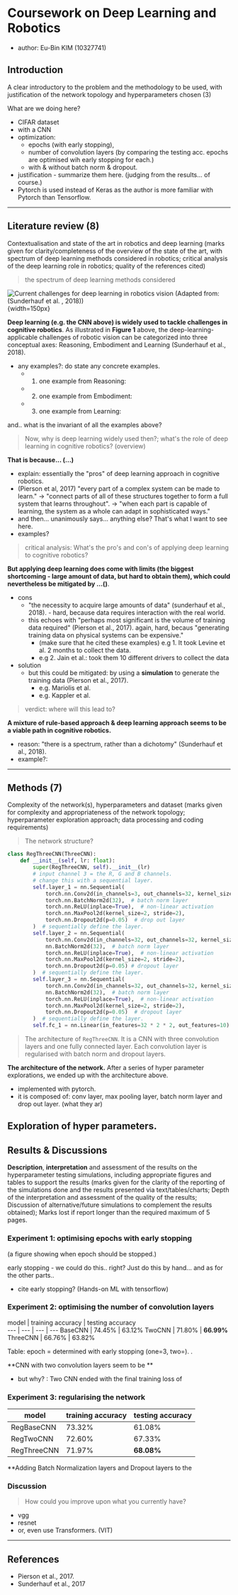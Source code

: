# Coursework on Deep Learning and Robotics
- author: Eu-Bin KIM (10327741)


## Introduction

A clear introductory to the problem and the methodology to be used, with justification of the network topology and hyperparameters chosen (3)

What are we doing here?
- CIFAR dataset
- with a CNN
- optimization: 
  - epochs (with early stopping),
  - number of convolution layers (by comparing the testing acc. epochs are optimised wih early stopping for each.)   
  - with & without batch norm & dropout. 
- justification - summarize them here. (judging from the results... of course.)
- Pytorch is used instead of Keras as the author is more familiar with Pytorch than Tensorflow.
---

## Literature review (8)

Contextualisation and state of the art in robotics and deep learning (marks given for
clarity/completeness of the overview of the state of the art, with spectrum of deep learning
methods considered in robotics; critical analysis of the deep learning role in robotics; quality
of the references cited)


> the spectrum of deep learning methods considered


![Current challenges for deep learning in robotics vision (Adapted from: (Sunderhauf et al. , 2018))](.report_images/0f2e0f09.png){width=150px}

**Deep learning (e.g. the CNN above) is widely used to tackle challenges in cognitive robotics**. As illustrated
in **Figure 1** above, the deep-learning-applicable challenges of robotic vision can be categorized into three conceptual axes:
Reasoning, Embodiment and Learning (Sunderhauf et al., 2018).
- any examples?: do state any concrete examples.
  - 1. one example from Reasoning: 
  - 2. one example from Embodiment:
  - 3. one example from Learning:

and.. what is the invariant of all the examples above?

> Now, why is deep learning widely used then?; what's the role of deep learning in cognitive robotics? (overview)

**That is because... (...)**
- explain: essentially the "pros" of deep learning approach in cognitive robotics.
- (Pierson et al, 2017) "every part of a complex system can be made to learn." -> "connect parts of all of these structures together
    to form a full system that learns throughout". -> "when each part is capable of learning, the system
    as a whole can adapt in sophisticated ways."
- and then... unanimously says... anything else? That's what I want to see here.
- examples?


> critical analysis: What's the pro's and con's of applying deep learning to cognitive robotics?

**But applying deep learning does come with limits (the biggest shortcoming - large amount of data, but hard to obtain them), which could nevertheless be mitigated by ...()**.
- cons
  - "the necessity to acquire large amounts of data" (sunderhauf et al., 2018). - hard, because data requires interaction with the real world.
  - this echoes with "perhaps most significant is the volume of training data required" (Pierson et al., 2017). again, hard, becaus "generating training data on physical systems can be expensive."
    - (make sure that he cited these examples) e.g 1. It took Levine et al. 2 months to collect the data. 
    - e.g 2. Jain et al.: took them 10 different drivers to collect the data
- solution
  - but this could be mitigated: by using a **simulation** to generate the training data (Pierson et al., 2017).
    - e.g. Mariolis et al.
    - e.g. Kappler et al.

> verdict: where will this lead to?

**A mixture of rule-based approach & deep learning approach seems to be a viable path in cognitive robotics.**
- reason: "there is a spectrum, rather than a dichotomy" (Sunderhauf et al., 2018).
- example?: 

---

## Methods (7)


Complexity of the network(s), hyperparameters and dataset (marks given for complexity
and appropriateness of the network topology; hyperparameter exploration approach; data
processing and coding requirements)

> The network structure?

```python
class RegThreeCNN(ThreeCNN):
    def __init__(self, lr: float):
        super(RegThreeCNN, self).__init__(lr)
        # input channel 3 = the R, G and B channels.
        # change this with a sequential layer.
        self.layer_1 = nn.Sequential(
            torch.nn.Conv2d(in_channels=3, out_channels=32, kernel_size=(3, 3)),
            torch.nn.BatchNorm2d(32),  # batch norm layer
            torch.nn.ReLU(inplace=True),  # non-linear activation
            torch.nn.MaxPool2d(kernel_size=2, stride=2),
            torch.nn.Dropout2d(p=0.05)  # drop out layer
        )  # sequentially define the layer.
        self.layer_2 = nn.Sequential(
            torch.nn.Conv2d(in_channels=32, out_channels=32, kernel_size=(3, 3)),
            nn.BatchNorm2d(32),  # batch norm layer
            torch.nn.ReLU(inplace=True),  # non-linear activation
            torch.nn.MaxPool2d(kernel_size=2, stride=2),
            torch.nn.Dropout2d(p=0.05) # dropout layer
        )  # sequentially define the layer.
        self.layer_3 = nn.Sequential(
            torch.nn.Conv2d(in_channels=32, out_channels=32, kernel_size=(3, 3)),
            nn.BatchNorm2d(32),  # batch norm layer
            torch.nn.ReLU(inplace=True),  # non-linear activation
            torch.nn.MaxPool2d(kernel_size=2, stride=2),
            torch.nn.Dropout2d(p=0.05)  # dropout layer
        )  # sequentially define the layer.
        self.fc_1 = nn.Linear(in_features=32 * 2 * 2, out_features=10)  # should match.
```
> The architecture of `RegThreeCNN`. It is  a CNN with three convolution layers
    and one fully connected layer. Each convolution layer is regularised with batch norm and dropout layers.

**The architecture of the network.** After a series of hyper parameter explorations, we ended up with the 
architecture above. 
- implemented with pytorch.
- it is composed of: conv layer, max pooling layer, batch norm layer and drop out layer. (what they ar)

**Exploration of hyper parameters**. 
- 

## Results & Discussions


**Description**, **interpretation** and assessment of the results on the hyperparameter testing
simulations, including appropriate figures and tables to support the results (marks given for
the clarity of the reporting of the simulations done and the results presented via
text/tables/charts; Depth of the interpretation and assessment of the quality of the results;
Discussion of alternative/future simulations to complement the results obtained); Marks
lost if report longer than the required maximum of 5 pages.




### Experiment 1: optimising epochs with early stopping


(a figure showing when epoch should be stopped.)

early stopping - we could do this.. right? Just do this by hand... and as for the other parts..
- cite early stopping? (Hands-on ML with tensorflow)



### Experiment 2: optimising the number of convolution layers


model | training accuracy | testing accuracy    
--- | --- | --- | --- 
BaseCNN | 74.45% | 63.12% 
TwoCNN |  71.80% | **66.99%**
ThreeCNN | 66.76% | 63.82%


Table: epoch = determined with early stopping (one=3, two=). . 

**CNN with two convolution layers seem to be **
- but why? : Two CNN ended with the final training loss of 



### Experiment 3: regularising the network


model |training accuracy | testing accuracy 
--- | --- | ---
RegBaseCNN | 73.32% | 61.08%
RegTwoCNN | 72.60% | 67.33%
RegThreeCNN | 71.97% | **68.08%**


**Adding Batch Normalization layers and Dropout layers to the 


### Discussion


> How could you improve upon what you currently have?


- vgg
- resnet
- or, even use Transformers. (VIT)

---




## References

- Pierson et al., 2017.
- Sunderhauf et al., 2017


